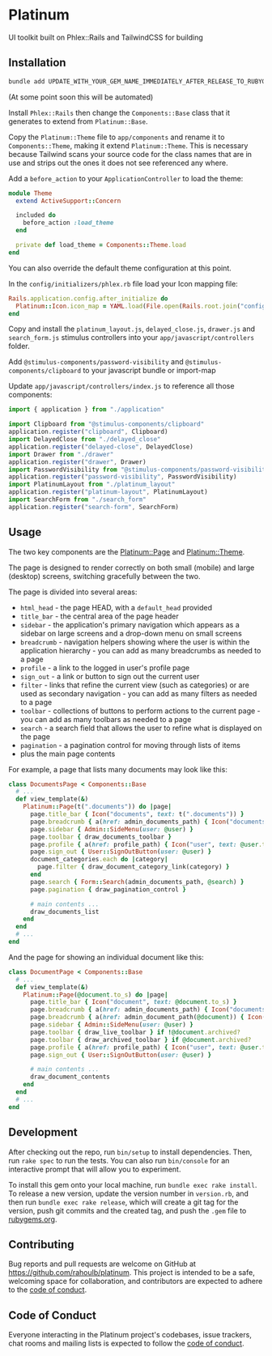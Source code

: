 # Platinum

UI toolkit built on Phlex::Rails and TailwindCSS for building 

## Installation

```bash
bundle add UPDATE_WITH_YOUR_GEM_NAME_IMMEDIATELY_AFTER_RELEASE_TO_RUBYGEMS_ORG
```

(At some point soon this will be automated)

Install `Phlex::Rails` then change the `Components::Base` class that it generates to extend from `Platinum::Base`.  

Copy the `Platinum::Theme` file to `app/components` and rename it to `Components::Theme`, making it extend `Platinum::Theme`.  This is necessary because Tailwind scans your source code for the class names that are in use and strips out the ones it does not see referenced any where.  

Add a `before_action` to your `ApplicationController`  to load the theme:

```ruby
module Theme
  extend ActiveSupport::Concern

  included do
    before_action :load_theme
  end

  private def load_theme = Components::Theme.load
end
```
You can also override the default theme configuration at this point.  

In the `config/initializers/phlex.rb` file load your Icon mapping file:

```ruby
Rails.application.config.after_initialize do
  Platinum::Icon.icon_map = YAML.load(File.open(Rails.root.join("config", "icons.yml")))
end
```

Copy and install the `platinum_layout.js`, `delayed_close.js`, `drawer.js` and `search_form.js` stimulus controllers into your `app/javascript/controllers` folder.

Add `@stimulus-components/password-visibility` and `@stimulus-components/clipboard` to your javascript bundle or import-map

Update `app/javascript/controllers/index.js` to reference all those components: 

```javascript
import { application } from "./application"

import Clipboard from "@stimulus-components/clipboard"
application.register("clipboard", Clipboard)
import DelayedClose from "./delayed_close"
application.register("delayed-close", DelayedClose)
import Drawer from "./drawer"
application.register("drawer", Drawer)
import PasswordVisibility from "@stimulus-components/password-visibility"
application.register("password-visibility", PasswordVisibility)
import PlatinumLayout from "./platinum_layout"
application.register("platinum-layout", PlatinumLayout)
import SearchForm from "./search_form"
application.register("search-form", SearchForm)
```


## Usage

The two key components are the [Platinum::Page](/lib/platinum/page.rb) and [Platinum::Theme](/lib/platinum/theme.rb).

The page is designed to render correctly on both small (mobile) and large (desktop) screens, switching gracefully between the two.  

The page is divided into several areas:  

- `html_head` - the page HEAD, with a `default_head` provided
- `title_bar` - the central area of the page header
- `sidebar` - the application's primary navigation which appears as a sidebar on large screens and a drop-down menu on small screens
- `breadcrumb` - navigation helpers showing where the user is within the application hierarchy - you can add as many breadcrumbs as needed to a page
- `profile` - a link to the logged in user's profile page
- `sign_out` - a link or button to sign out the current user
- `filter` - links that refine the current view (such as categories) or are used as secondary navigation - you can add as many filters as needed to a page
- `toolbar` - collections of buttons to perform actions to the current page - you can add as many toolbars as needed to a page
- `search` - a search field that allows the user to refine what is displayed on the page
- `pagination` - a pagination control for moving through lists of items
- plus the main page contents

For example, a page that lists many documents may look like this:

```ruby
class DocumentsPage < Components::Base
  # ... 
  def view_template(&)
    Platinum::Page(t(".documents")) do |page|
      page.title_bar { Icon("documents", text: t(".documents")) }
      page.breadcrumb { a(href: admin_documents_path) { Icon("documents", text: (t(".documents") } }
      page.sidebar { Admin::SideMenu(user: @user) }
      page.toolbar { draw_documents_toolbar }
      page.profile { a(href: profile_path) { Icon("user", text: @user.to_s) } }
      page.sign_out { User::SignOutButton(user: @user) }
      document_categories.each do |category|
        page.filter { draw_document_category_link(category) }
      end
      page.search { Form::Search(admin_documents_path, @search) }
      page.pagination { draw_pagination_control } 

      # main contents ...
      draw_documents_list
    end
  end
  # ... 
end
```

And the page for showing an individual document like this:

```ruby
class DocumentPage < Components::Base
  # ... 
  def view_template(&)
    Platinum::Page(@document.to_s) do |page|
      page.title_bar { Icon("document", text: @document.to_s) }
      page.breadcrumb { a(href: admin_documents_path) { Icon("documents", text: (t(".documents") } }
      page.breadcrumb { a(href: admin_document_path(@document)) { Icon("documents", text: (t(".documents") } }
      page.sidebar { Admin::SideMenu(user: @user) }
      page.toolbar { draw_live_toolbar } if !@document.archived?
      page.toolbar { draw_archived_toolbar } if @document.archived?
      page.profile { a(href: profile_path) { Icon("user", text: @user.to_s) } }
      page.sign_out { User::SignOutButton(user: @user) }

      # main contents ...
      draw_document_contents
    end
  end
  # ... 
end
```

## Development

After checking out the repo, run `bin/setup` to install dependencies. Then, run `rake spec` to run the tests. You can also run `bin/console` for an interactive prompt that will allow you to experiment.

To install this gem onto your local machine, run `bundle exec rake install`. To release a new version, update the version number in `version.rb`, and then run `bundle exec rake release`, which will create a git tag for the version, push git commits and the created tag, and push the `.gem` file to [rubygems.org](https://rubygems.org).

## Contributing

Bug reports and pull requests are welcome on GitHub at https://github.com/rahoulb/platinum. This project is intended to be a safe, welcoming space for collaboration, and contributors are expected to adhere to the [code of conduct](https://github.com/rahoulb/platinum/blob/master/CODE_OF_CONDUCT.md).

## Code of Conduct

Everyone interacting in the Platinum project's codebases, issue trackers, chat rooms and mailing lists is expected to follow the [code of conduct](https://github.com/rahoulb/platinum/blob/master/CODE_OF_CONDUCT.md).
